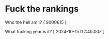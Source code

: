 # Fuck the rankings

Who the hell am I?
{ 9000615 }

What fucking year is it?
[ 2024-10-15T12:40:00Z ]
